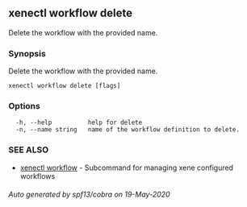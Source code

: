 ## xenectl workflow delete

Delete the workflow with the provided name.

### Synopsis

Delete the workflow with the provided name.

```
xenectl workflow delete [flags]
```

### Options

```
  -h, --help          help for delete
  -n, --name string   name of the workflow definition to delete.
```

### SEE ALSO

* [xenectl workflow](xenectl_workflow.md)	 - Subcommand for managing xene configured workflows

###### Auto generated by spf13/cobra on 19-May-2020
